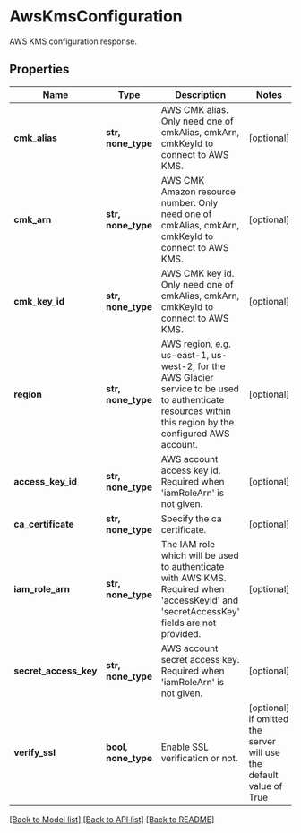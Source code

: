 # AwsKmsConfiguration

AWS KMS configuration response.

## Properties
Name | Type | Description | Notes
------------ | ------------- | ------------- | -------------
**cmk_alias** | **str, none_type** | AWS CMK alias. Only need one of cmkAlias, cmkArn, cmkKeyId to connect to AWS KMS. | [optional] 
**cmk_arn** | **str, none_type** | AWS CMK Amazon resource number. Only need one of cmkAlias, cmkArn, cmkKeyId to connect to AWS KMS. | [optional] 
**cmk_key_id** | **str, none_type** | AWS CMK key id. Only need one of cmkAlias, cmkArn, cmkKeyId to connect to AWS KMS. | [optional] 
**region** | **str, none_type** | AWS region, e.g. us-east-1, us-west-2, for the AWS Glacier service to be used to authenticate resources within this region by the configured AWS account. | [optional] 
**access_key_id** | **str, none_type** | AWS account access key id. Required when &#39;iamRoleArn&#39; is not given. | [optional] 
**ca_certificate** | **str, none_type** | Specify the ca certificate. | [optional] 
**iam_role_arn** | **str, none_type** | The IAM role which will be used to authenticate with AWS KMS. Required when &#39;accessKeyId&#39; and &#39;secretAccessKey&#39; fields are not provided. | [optional] 
**secret_access_key** | **str, none_type** | AWS account secret access key. Required when &#39;iamRoleArn&#39; is not given. | [optional] 
**verify_ssl** | **bool, none_type** | Enable SSL verification or not. | [optional]  if omitted the server will use the default value of True

[[Back to Model list]](../README.md#documentation-for-models) [[Back to API list]](../README.md#documentation-for-api-endpoints) [[Back to README]](../README.md)


